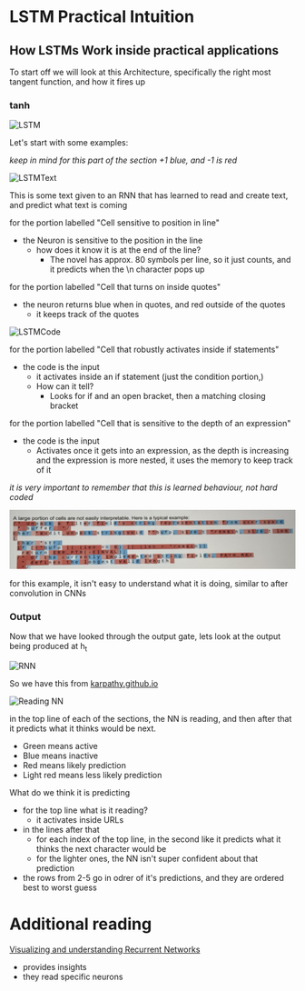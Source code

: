 # LSTM Practical Intuition

## How LSTMs Work inside practical applications

To start off we will look at this Architecture, specifically the right most tangent function, and how it fires up

### tanh

![LSTM](./7.55.1.jpg)

Let's start with some examples:

_keep in mind for this part of the section +1 blue, and -1 is red_

![LSTMText](./7.55.2.jpg)

This is some text given to an RNN that has learned to read and create text, and predict what text is coming

for the portion labelled "Cell sensitive to position in line"

- the Neuron is sensitive to the position in the line
  - how does it know it is at the end of the line?
    - The novel has approx. 80 symbols per line, so it just counts, and it predicts when the \n character pops up

for the portion labelled "Cell that turns on inside quotes"

- the neuron returns blue when in quotes, and red outside of the quotes
  - it keeps track of the quotes

![LSTMCode](./7.55.3.jpg)

for the portion labelled "Cell that robustly activates inside if statements"

- the code is the input
  - it activates inside an if statement (just the condition portion,)
  - How can it tell?
    - Looks for if and an open bracket, then a matching closing bracket

for the portion labelled "Cell that is sensitive to the depth of an expression"

- the code is the input
  - Activates once it gets into an expression, as the depth is increasing and the expression is more nested, it uses the memory to keep track of it

_it is very important to remember that this is learned behaviour, not hard coded_

![Hard to tell](./7.55.4.jpg)

for this example, it isn't easy to understand what it is doing, similar to after convolution in CNNs

### Output

Now that we have looked through the output gate, lets look at the output being produced at h<sub>t</sub>

![RNN](./7.55.5.jpg)

So we have this from [karpathy.github.io](https://karpathy.github.io/2015/05/21/rnn-effectiveness/)

![Reading NN](./7.55.6.jpg)

in the top line of each of the sections, the NN is reading, and then after that it predicts what it thinks would be next.

- Green means active
- Blue means inactive
- Red means likely prediction
- Light red means less likely prediction

What do we think it is predicting

- for the top line what is it reading?
  - it activates inside URLs
- in the lines after that
  - for each index of the top line, in the second like it predicts what it thinks the next character would be
  - for the lighter ones, the NN isn't super confident about that prediction
- the rows from 2-5 go in odrer of it's predictions, and they are ordered best to worst guess

# Additional reading

[Visualizing and understanding Recurrent Networks](https://arxiv.org/pdf/1506.02078)

- provides insights
- they read specific neurons
